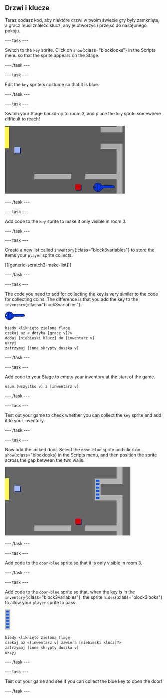 ## Drzwi i klucze

Teraz dodasz kod, aby niektóre drzwi w twoim świecie gry były zamknięte, a gracz musi znaleźć klucz, aby je otworzyć i przejść do następnego pokoju.

\--- task \---

Switch to the `key` sprite. Click on `show`{:class="blocklooks"} in the Scripts menu so that the sprite appears on the Stage.

\--- /task \---

\--- task \---

Edit the `key` sprite's costume so that it is blue.

\--- /task \---

\--- task \---

Switch your Stage backdrop to room 3, and place the `key` sprite somewhere difficult to reach!

![screenshot](images/world-key.png)

\--- /task \---

\--- task \---

Add code to the `key` sprite to make it only visible in room 3.

\--- /task \---

\--- task \---

Create a new list called `inventory`{:class="block3variables"} to store the items your `player` sprite collects.

[[[generic-scratch3-make-list]]]

\--- /task \---

\--- task \---

The code you need to add for collecting the key is very similar to the code for collecting coins. The difference is that you add the key to the `inventory`{:class="block3variables"}.

![key](images/key.png)

```blocks3
kiedy kliknięto zieloną flagę
czekaj aż < dotyka [gracz v]?>
dodaj [niebieski klucz] do [inwentarz v]
ukryj
zatrzymaj [inne skrypty duszka v]
```

\--- /task \---

\--- task \---

Add code to your Stage to empty your inventory at the start of the game.

```blocks3
usuń (wszystko v) z [inwentarz v]
```

\--- /task \---

\--- task \---

Test out your game to check whether you can collect the `key` sprite and add it to your inventory.

\--- /task \---

\--- task \---

Now add the locked door. Select the `door-blue` sprite and click on `show`{:class="blocklooks} in the Scripts menu, and then position the sprite across the gap between the two walls.

![screenshot](images/world-door.png)

\--- /task \---

\--- task \---

Add code to the `door-blue` sprite so that it is only visible in room 3.

\--- /task \---

\--- task \---

Add code to the `door-blue` sprite so that, when the key is in the `inventory`{:class="block3variables"}, the sprite `hides`{:class="block3looks"} to allow your `player` sprite to pass.

![door](images/door.png)

```blocks3
kiedy kliknięto zieloną flagę
czekaj aż <[inwentarz v] zawiera [niebieski klucz]?>
zatrzymaj [inne skrypty duszka v]
ukryj
```

\--- /task \---

\--- task \---

Test out your game and see if you can collect the blue key to open the door!

\--- /task \---